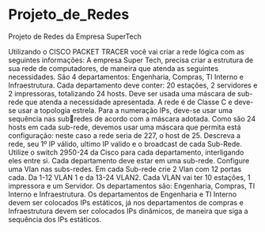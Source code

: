 # Projeto_de_Redes
Projeto de Redes da Empresa SuperTech

Utilizando o CISCO PACKET TRACER você vai criar a rede lógica com as seguintes informações: 
A empresa Super Tech, precisa criar a estrutura de sua rede de computadores, de maneira que atenda as seguintes 
necessidades.
São 4 departamentos: Engenharia, Compras, TI Interno e Infraestrutura. Cada departamento deve conter: 20 
estações, 2 servidores e 2 impressoras, totalizando 24 hosts. 
Deve ser usada uma máscara de sub-rede que atenda a necessidade apresentada. 
A rede é de Classe C e deve-se usar a topologia estrela. Para a numeração IPs, deve-se usar uma sequência nas subredes de acordo com a máscara adotada.
Como são 24 hosts em cada sub-rede, devemos usar uma máscara que permita está configuração: neste caso a rede 
seria de 227, o host de 25. Descreva a rede, seu 1º IP válido, ultimo IP valido e o broadcast de cada Sub-Rede.
Utilize o switch 2950-24 da Cisco para cada departamento, interligando eles entre si. Cada departamento deve estar
em uma sub-rede. Configure uma Vlan nas subs-redes. Em cada Sub-rede crie 2 Vlan com 12 portas cada. Da 1-12 
VLAN 1 e da 13-24 VLAN2. Cada VLAN vai ter 10 estações, 1 impressora e um Servidor. 
Os departamentos são: Engenharia, Compras, TI Interno e Infraestrutura. 
Os departamentos de Engenharia e TI Interno devem ser colocados IPs estáticos, já nos departamentos de compras
e Infraestrutura devem ser colocados IPs dinâmicos, de maneira que siga a sequência dos IPs estáticos.
